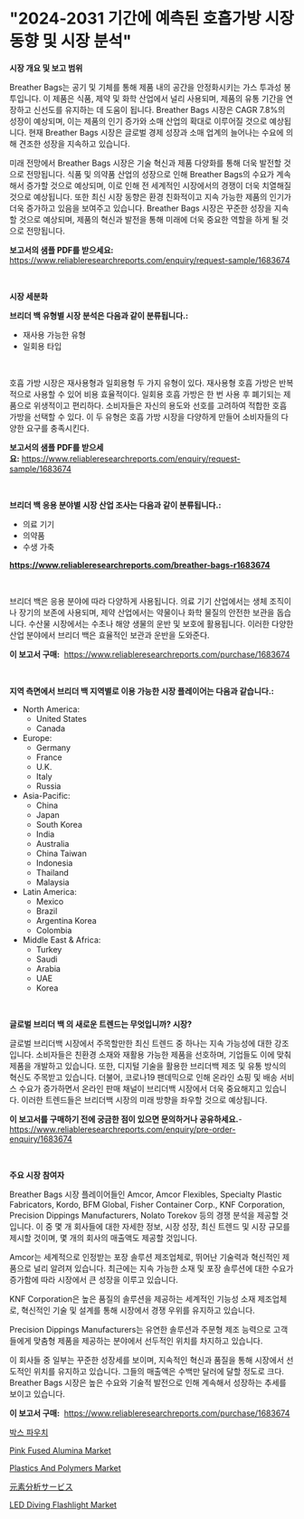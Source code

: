 <p><h1>"2024-2031 기간에 예측된 호흡가방 시장 동향 및 시장 분석"</h1></p><p><strong>시장 개요 및 보고 범위</strong></p>
<p><p>Breather Bags는 공기 및 기체를 통해 제품 내의 공간을 안정화시키는 가스 투과성 봉투입니다. 이 제품은 식품, 제약 및 화학 산업에서 널리 사용되며, 제품의 유통 기간을 연장하고 신선도를 유지하는 데 도움이 됩니다. Breather Bags 시장은 CAGR 7.8%의 성장이 예상되며, 이는 제품의 인기 증가와 소매 산업의 확대로 이루어질 것으로 예상됩니다. 현재 Breather Bags 시장은 글로벌 경제 성장과 소매 업계의 늘어나는 수요에 의해 견조한 성장을 지속하고 있습니다.</p><p>미래 전망에서 Breather Bags 시장은 기술 혁신과 제품 다양화를 통해 더욱 발전할 것으로 전망됩니다. 식품 및 의약품 산업의 성장으로 인해 Breather Bags의 수요가 계속해서 증가할 것으로 예상되며, 이로 인해 전 세계적인 시장에서의 경쟁이 더욱 치열해질 것으로 예상됩니다. 또한 최신 시장 동향은 환경 친화적이고 지속 가능한 제품의 인기가 더욱 증가하고 있음을 보여주고 있습니다. Breather Bags 시장은 꾸준한 성장을 지속할 것으로 예상되며, 제품의 혁신과 발전을 통해 미래에 더욱 중요한 역할을 하게 될 것으로 전망됩니다.</p></p>
<p><strong>보고서의 샘플 PDF를 받으세요:</strong> <a href="https://www.reliableresearchreports.com/enquiry/request-sample/1683674">https://www.reliableresearchreports.com/enquiry/request-sample/1683674</a></p>
<p>&nbsp;</p>
<p><strong>시장 세분화</strong></p>
<p><strong>브리더 백 유형별 시장 분석은 다음과 같이 분류됩니다.:</strong></p>
<p><ul><li>재사용 가능한 유형</li><li>일회용 타입</li></ul></p>
<p>&nbsp;</p>
<p><p>호흡 가방 시장은 재사용형과 일회용형 두 가지 유형이 있다. 재사용형 호흡 가방은 반복적으로 사용할 수 있어 비용 효율적이다. 일회용 호흡 가방은 한 번 사용 후 폐기되는 제품으로 위생적이고 편리하다. 소비자들은 자신의 용도와 선호를 고려하여 적합한 호흡 가방을 선택할 수 있다. 이 두 유형은 호흡 가방 시장을 다양하게 만들어 소비자들의 다양한 요구를 충족시킨다.</p></p>
<p><strong>보고서의 샘플 PDF를 받으세요:</strong>&nbsp;<a href="https://www.reliableresearchreports.com/enquiry/request-sample/1683674">https://www.reliableresearchreports.com/enquiry/request-sample/1683674</a></p>
<p>&nbsp;</p>
<p><strong> 브리더 백 응용 분야별 시장 산업 조사는 다음과 같이 분류됩니다.:</strong></p>
<p><ul><li>의료 기기</li><li>의약품</li><li>수생 가축</li></ul></p>
<p><strong><a href="https://www.reliableresearchreports.com/breather-bags-r1683674">https://www.reliableresearchreports.com/breather-bags-r1683674</a></strong></p>
<p>&nbsp;</p>
<p><p>브리더 백은 응용 분야에 따라 다양하게 사용됩니다. 의료 기기 산업에서는 생체 조직이나 장기의 보존에 사용되며, 제약 산업에서는 약물이나 화학 물질의 안전한 보관을 돕습니다. 수산물 시장에서는 수초나 해양 생물의 운반 및 보호에 활용됩니다. 이러한 다양한 산업 분야에서 브리더 백은 효율적인 보관과 운반을 도와준다.</p></p>
<p><strong>이 보고서 구매:</strong>&nbsp; <a href="https://www.reliableresearchreports.com/purchase/1683674">https://www.reliableresearchreports.com/purchase/1683674</a></p>
<p>&nbsp;</p>
<p><strong>지역 측면에서 브리더 백 지역별로 이용 가능한 시장 플레이어는 다음과 같습니다.:</strong></p>
<p><ul>
    <li>
        North America:
        <ul>
            <li>United States</li>
            <li>Canada</li>
        </ul>
    </li>
    <li>
        Europe:
        <ul>
            <li>Germany</li>
            <li>France</li>
            <li>U.K.</li>
            <li>Italy</li>
            <li>Russia</li>
        </ul>
    </li>
    <li>
        Asia-Pacific:
        <ul>
            <li>China</li>
            <li>Japan</li>
            <li>South Korea</li>
            <li>India</li>
            <li>Australia</li>
            <li>China Taiwan</li>
            <li>Indonesia</li>
            <li>Thailand</li>
            <li>Malaysia</li>
        </ul>
    </li>
    <li>
        Latin America:
        <ul>
            <li>Mexico</li>
            <li>Brazil</li>
            <li>Argentina Korea</li>
            <li>Colombia</li>
        </ul>
    </li>
    <li>
        Middle East & Africa:
        <ul>
            <li>Turkey</li>
            <li>Saudi</li>
            <li>Arabia</li>
            <li>UAE</li>
            <li>Korea</li>
        </ul>
    </li>
    </ul></p>
<p>&nbsp;</p>
<p><strong>글로벌 브리더 백 의 새로운 트렌드는 무엇입니까? 시장?</strong></p>
<p><p>글로벌 브리더백 시장에서 주목할만한 최신 트렌드 중 하나는 지속 가능성에 대한 강조입니다. 소비자들은 친환경 소재와 재활용 가능한 제품을 선호하며, 기업들도 이에 맞춰 제품을 개발하고 있습니다. 또한, 디지털 기술을 활용한 브리더백 제조 및 유통 방식의 혁신도 주목받고 있습니다. 더불어, 코로나19 팬데믹으로 인해 온라인 쇼핑 및 배송 서비스 수요가 증가하면서 온라인 판매 채널이 브리더백 시장에서 더욱 중요해지고 있습니다. 이러한 트렌드들은 브리더백 시장의 미래 방향을 좌우할 것으로 예상됩니다.</p></p>
<p><strong>이 보고서를 구매하기 전에 궁금한 점이 있으면 문의하거나 공유하세요.</strong>- <a href="https://www.reliableresearchreports.com/enquiry/pre-order-enquiry/1683674">https://www.reliableresearchreports.com/enquiry/pre-order-enquiry/1683674</a></p>
<p>&nbsp;</p>
<p><strong>주요 시장 참여자</strong></p>
<p><p>Breather Bags 시장 플레이어들인 Amcor, Amcor Flexibles, Specialty Plastic Fabricators, Kordo, BFM Global, Fisher Container Corp., KNF Corporation, Precision Dippings Manufacturers, Nolato Torekov 등의 경쟁 분석을 제공할 것입니다. 이 중 몇 개 회사들에 대한 자세한 정보, 시장 성장, 최신 트렌드 및 시장 규모를 제시할 것이며, 몇 개의 회사의 매출액도 제공할 것입니다.</p><p>Amcor는 세계적으로 인정받는 포장 솔루션 제조업체로, 뛰어난 기술력과 혁신적인 제품으로 널리 알려져 있습니다. 최근에는 지속 가능한 소재 및 포장 솔루션에 대한 수요가 증가함에 따라 시장에서 큰 성장을 이루고 있습니다.</p><p>KNF Corporation은 높은 품질의 솔루션을 제공하는 세계적인 기능성 소재 제조업체로, 혁신적인 기술 및 설계를 통해 시장에서 경쟁 우위를 유지하고 있습니다.</p><p>Precision Dippings Manufacturers는 유연한 솔루션과 주문형 제조 능력으로 고객들에게 맞춤형 제품을 제공하는 분야에서 선두적인 위치를 차지하고 있습니다.</p><p>이 회사들 중 일부는 꾸준한 성장세를 보이며, 지속적인 혁신과 품질을 통해 시장에서 선도적인 위치를 유지하고 있습니다. 그들의 매출액은 수백만 달러에 달할 정도로 크다. Breather Bags 시장은 높은 수요와 기술적 발전으로 인해 계속해서 성장하는 추세를 보이고 있습니다.</p></p>
<p><strong>이 보고서 구매:</strong>&nbsp;&nbsp;<a href="https://www.reliableresearchreports.com/purchase/1683674">https://www.reliableresearchreports.com/purchase/1683674</a></p>
<p><p><a href="https://github.com/Hubertstyenger6685/Market-Research-Report-List-1/blob/main/142473623251.md">박스 파우치</a></p><p><a href="https://www.linkedin.com/pulse/pink-fused-alumina-market-size-evaluating-its-trends-0r6ie?trackingId=w2mhBPZJBB8tw2oS39doUg%3D%3D">Pink Fused Alumina Market</a></p><p><a href="https://issuu.com/reportprime-2/docs/plastics-and-polymers-market-size-2030.pptx">Plastics And Polymers Market</a></p><p><a href="https://github.com/zoetazuur/Market-Research-Report-List-1/blob/main/628029525580.md">元素分析サービス</a></p><p><a href="https://view.publitas.com/reportprime-1/led-diving-flashlight-market-competitive-analysis-market-trends-and-forecast-to-2031/">LED Diving Flashlight Market</a></p></p>